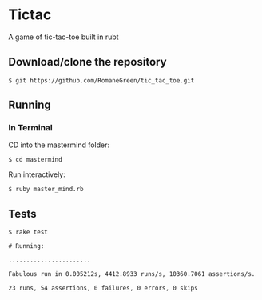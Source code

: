 # Tictac

A game of tic-tac-toe built in rubt




## Download/clone the repository
`$ git https://github.com/RomaneGreen/tic_tac_toe.git`

## Running

### In Terminal

CD into the mastermind folder:

	$ cd mastermind

Run interactively:

	$ ruby master_mind.rb


## Tests

    $ rake test

	# Running:

	.......................

    Fabulous run in 0.005212s, 4412.8933 runs/s, 10360.7061 assertions/s.

    23 runs, 54 assertions, 0 failures, 0 errors, 0 skips

